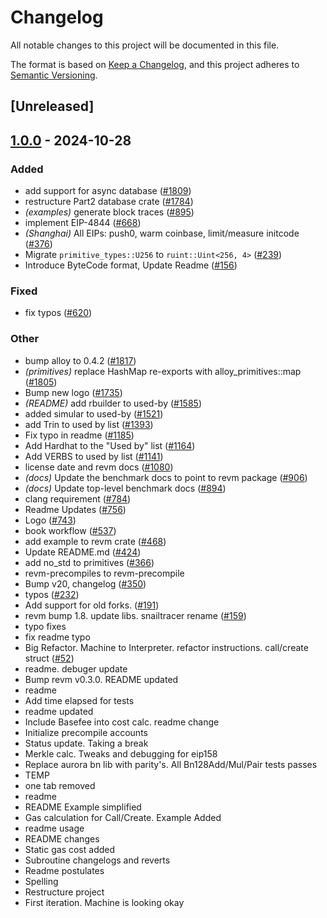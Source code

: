 # Changelog

All notable changes to this project will be documented in this file.

The format is based on [Keep a Changelog](https://keepachangelog.com/en/1.0.0/),
and this project adheres to [Semantic Versioning](https://semver.org/spec/v2.0.0.html).

## [Unreleased]

## [1.0.0](https://github.com/minaminao/revm/releases/tag/revm-database-v1.0.0) - 2024-10-28

### Added

- add support for async database ([#1809](https://github.com/minaminao/revm/pull/1809))
- restructure Part2 database crate ([#1784](https://github.com/minaminao/revm/pull/1784))
- *(examples)* generate block traces ([#895](https://github.com/minaminao/revm/pull/895))
- implement EIP-4844 ([#668](https://github.com/minaminao/revm/pull/668))
- *(Shanghai)* All EIPs: push0, warm coinbase, limit/measure initcode ([#376](https://github.com/minaminao/revm/pull/376))
- Migrate `primitive_types::U256` to `ruint::Uint<256, 4>` ([#239](https://github.com/minaminao/revm/pull/239))
- Introduce ByteCode format, Update Readme ([#156](https://github.com/minaminao/revm/pull/156))

### Fixed

- fix typos ([#620](https://github.com/minaminao/revm/pull/620))

### Other

- bump alloy to 0.4.2 ([#1817](https://github.com/minaminao/revm/pull/1817))
- *(primitives)* replace HashMap re-exports with alloy_primitives::map ([#1805](https://github.com/minaminao/revm/pull/1805))
- Bump new logo ([#1735](https://github.com/minaminao/revm/pull/1735))
- *(README)* add rbuilder to used-by ([#1585](https://github.com/minaminao/revm/pull/1585))
- added simular to used-by ([#1521](https://github.com/minaminao/revm/pull/1521))
- add Trin to used by list ([#1393](https://github.com/minaminao/revm/pull/1393))
- Fix typo in readme ([#1185](https://github.com/minaminao/revm/pull/1185))
- Add Hardhat to the "Used by" list ([#1164](https://github.com/minaminao/revm/pull/1164))
- Add VERBS to used by list ([#1141](https://github.com/minaminao/revm/pull/1141))
- license date and revm docs ([#1080](https://github.com/minaminao/revm/pull/1080))
- *(docs)* Update the benchmark docs to point to revm package ([#906](https://github.com/minaminao/revm/pull/906))
- *(docs)* Update top-level benchmark docs ([#894](https://github.com/minaminao/revm/pull/894))
- clang requirement ([#784](https://github.com/minaminao/revm/pull/784))
- Readme Updates ([#756](https://github.com/minaminao/revm/pull/756))
- Logo ([#743](https://github.com/minaminao/revm/pull/743))
- book workflow ([#537](https://github.com/minaminao/revm/pull/537))
- add example to revm crate ([#468](https://github.com/minaminao/revm/pull/468))
- Update README.md ([#424](https://github.com/minaminao/revm/pull/424))
- add no_std to primitives ([#366](https://github.com/minaminao/revm/pull/366))
- revm-precompiles to revm-precompile
- Bump v20, changelog ([#350](https://github.com/minaminao/revm/pull/350))
- typos ([#232](https://github.com/minaminao/revm/pull/232))
- Add support for old forks. ([#191](https://github.com/minaminao/revm/pull/191))
- revm bump 1.8. update libs. snailtracer rename ([#159](https://github.com/minaminao/revm/pull/159))
- typo fixes
- fix readme typo
- Big Refactor. Machine to Interpreter. refactor instructions. call/create struct ([#52](https://github.com/minaminao/revm/pull/52))
- readme. debuger update
- Bump revm v0.3.0. README updated
- readme
- Add time elapsed for tests
- readme updated
- Include Basefee into cost calc. readme change
- Initialize precompile accounts
- Status update. Taking a break
- Merkle calc. Tweaks and debugging for eip158
- Replace aurora bn lib with parity's. All Bn128Add/Mul/Pair tests passes
- TEMP
- one tab removed
- readme
- README Example simplified
- Gas calculation for Call/Create. Example Added
- readme usage
- README changes
- Static gas cost added
- Subroutine changelogs and reverts
- Readme postulates
- Spelling
- Restructure project
- First iteration. Machine is looking okay
